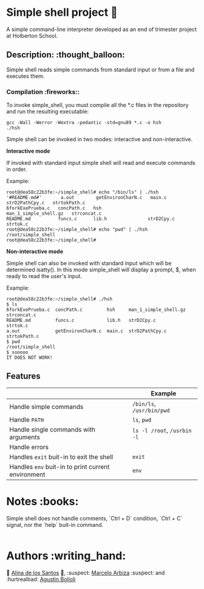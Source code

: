 # Simple shell project :shell:

A simple command-line interpreter developed as an end of trimester project at Holberton School.

<h2>Description: :thought_balloon:</h2>

Simple shell reads simple commands from standard input or from a file and executes them.

<h3>Compilation :fireworks::</h3>

To invoke simple_shell, you must compile all the *.c files in the repository and run the resulting executable:

`gcc -Wall -Werror -Wextra -pedantic -std=gnu89 *.c -o hsh`<br/>
`./hsh`

Simple shell can be invoked in two modes: interactive and non-interactive.<br/>

**Interactive mode**

If invoked with standard input simple shell will read and execute commands in order.

Example:

`root@dea58c22b3fe:~/simple_shell# echo "/bin/ls" | ./hsh`<br/>
`'#README.md#'       a.out        getEnvironCharN.c   main.c                  strD2PathCpy.c   strtokPath.c`<br/>
`6forkExePrueba.c   concPath.c   hsh                 man_1_simple_shell.gz   strconcat.c`<br/>
`README.md          funcs.c      lib.h               strD2Cpy.c              strtok.c`<br/>
`root@dea58c22b3fe:~/simple_shell# echo "pwd" | ./hsh`<br/>
`/root/simple_shell`<br/>
`root@dea58c22b3fe:~/simple_shell#`<br/>


**Non-interactive mode**

Simple shell can also be invoked with standard input which will be determined isatty(). In this mode simple_shell will display a prompt, $, when ready to read the user's input.

Example:

`root@dea58c22b3fe:~/simple_shell# ./hsh`<br/>
`$ ls`<br/>
`6forkExePrueba.c  concPath.c         hsh     man_1_simple_shell.gz  strconcat.c`<br/>
`README.md         funcs.c            lib.h   strD2Cpy.c             strtok.c`<br/>
`a.out             getEnvironCharN.c  main.c  strD2PathCpy.c         strtokPath.c`<br/>
`$ pwd`<br/>
`/root/simple_shell`<br/>
`$ sooooo`<br/>
`IT DOES NOT WORK!`<br/>

<h2>Features</h2>

|   | Example |
|------------|-----------------|
| Handle simple commands        | `/bin/ls`, `/usr/bin/pwd`    |
| Handle `PATH`        | `ls`, `pwd`    |
| Handle single commands with arguments | `ls -l /root`, `/usrbin -l`    |
| Handle errors        |    |
| Handles `exit` buit-in to exit the shell | `exit` |
| Handles `env` buit-in to print current environment |`env`  |


<h1>Notes :books:</h1>
Simple shell does not handle comments, `Ctrl + D` condition, `Ctrl + C` signal, nor the `help` buit-in command. 
<br>
<br>
<h1>Authors :writing_hand:</h1>

:princess: [Alina de los Santos](https://github.com/alina-delossantos) :princess:, :suspect: [Marcelo Arbiza](https://github.com/Aortiz91) :suspect: and :hurtrealbad: [Agustin Bolioli](https://github.com/bolioliagustin)
